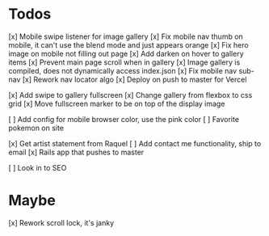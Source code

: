 # Todos
[x] Mobile swipe listener for image gallery
[x] Fix mobile nav thumb on mobile, it can't use the blend mode and just appears orange
[x] Fix hero image on mobile not filling out page
[x] Add darken on hover to gallery items
[x] Prevent main page scroll when in gallery
[x] Image gallery is compiled, does not dynamically access index.json
[x] Fix mobile nav sub-nav
[x] Rework nav locator algo
[x] Deploy on push to master for Vercel

[x] Add swipe to gallery fullscreen
[x] Change gallery from flexbox to css grid
[x] Move fullscreen marker to be on top of the display image

[ ] Add config for mobile browser color, use the pink color
[ ] Favorite pokemon on site

[x] Get artist statement from Raquel
[ ] Add contact me functionality, ship to email
[x] Rails app that pushes to master

[ ] Look in to SEO

# Maybe
[x] Rework scroll lock, it's janky